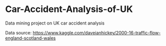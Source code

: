 # Car-Accident-Analysis-of-UK
Data mining project on UK car accident analysis

Data source: https://www.kaggle.com/daveianhickey/2000-16-traffic-flow-england-scotland-wales
